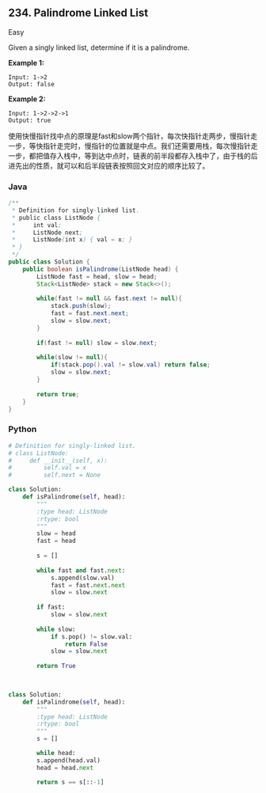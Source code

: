 ## 234. Palindrome Linked List

Easy

Given a singly linked list, determine if it is a palindrome.

**Example 1:**

```
Input: 1->2
Output: false
```

**Example 2:**

```
Input: 1->2->2->1
Output: true
```
使用快慢指针找中点的原理是fast和slow两个指针，每次快指针走两步，慢指针走一步，等快指针走完时，慢指针的位置就是中点。我们还需要用栈，每次慢指针走一步，都把值存入栈中，等到达中点时，链表的前半段都存入栈中了，由于栈的后进先出的性质，就可以和后半段链表按照回文对应的顺序比较了。
### Java

````java
/**
 * Definition for singly-linked list.
 * public class ListNode {
 *     int val;
 *     ListNode next;
 *     ListNode(int x) { val = x; }
 * }
 */
public class Solution {
    public boolean isPalindrome(ListNode head) {
        ListNode fast = head, slow = head;
        Stack<ListNode> stack = new Stack<>();
        
        while(fast != null && fast.next != null){
            stack.push(slow);
            fast = fast.next.next;
            slow = slow.next;
        }
        
        if(fast != null) slow = slow.next;
        
        while(slow != null){
            if(stack.pop().val != slow.val) return false;
            slow = slow.next;
        }
        
        return true;
    }
}
````

### Python

````python
# Definition for singly-linked list.
# class ListNode:
#     def __init__(self, x):
#         self.val = x
#         self.next = None

class Solution:
    def isPalindrome(self, head):
        """
        :type head: ListNode
        :rtype: bool
        """
        slow = head
        fast = head
        
        s = []
        
        while fast and fast.next:
            s.append(slow.val)
            fast = fast.next.next
            slow = slow.next
        
        if fast:
            slow = slow.next
            
        while slow:
            if s.pop() != slow.val:
                return False
            slow = slow.next
        
        return True
            
````

````python

class Solution:
    def isPalindrome(self, head):
        """
        :type head: ListNode
        :rtype: bool
        """
        s = []

        while head:
        s.append(head.val)
        head = head.next

        return s == s[::-1]
````

